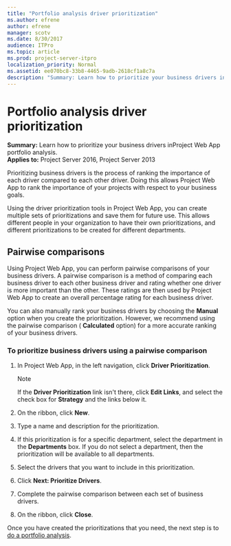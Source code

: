 ```yaml
---
title: "Portfolio analysis driver prioritization"
ms.author: efrene
author: efrene
manager: scotv
ms.date: 8/30/2017
audience: ITPro
ms.topic: article
ms.prod: project-server-itpro
localization_priority: Normal
ms.assetid: ee070bc8-33b8-4465-9adb-2618cf1a8c7a
description: "Summary: Learn how to prioritize your business drivers inProject Web App portfolio analysis."
---
```


# Portfolio analysis driver prioritization
 
 **Summary:** Learn how to prioritize your business drivers inProject Web App portfolio analysis.<br/>
**Applies to:** Project Server 2016, Project Server 2013
  
Prioritizing business drivers is the process of ranking the importance of each driver compared to each other driver. Doing this allows Project Web App to rank the importance of your projects with respect to your business goals.
  
Using the driver prioritization tools in Project Web App, you can create multiple sets of prioritizations and save them for future use. This allows different people in your organization to have their own prioritizations, and different prioritizations to be created for different departments.
  
## Pairwise comparisons

Using Project Web App, you can perform pairwise comparisons of your business drivers. A pairwise comparison is a method of comparing each business driver to each other business driver and rating whether one driver is more important than the other. These ratings are then used by Project Web App to create an overall percentage rating for each business driver.
  
You can also manually rank your business drivers by choosing the **Manual** option when you create the prioritization. However, we recommend using the pairwise comparison ( **Calculated** option) for a more accurate ranking of your business drivers.
  
### To prioritize business drivers using a pairwise comparison

1. In Project Web App, in the left navigation, click **Driver Prioritization**.
    
    > [!NOTE]
    > If the **Driver Prioritization** link isn't there, click **Edit Links**, and select the check box for **Strategy** and the links below it.
  
2. On the ribbon, click **New**.
    
3. Type a name and description for the prioritization.
    
4. If this prioritization is for a specific department, select the department in the **Departments** box. If you do not select a department, then the prioritization will be available to all departments.
    
5. Select the drivers that you want to include in this prioritization.
    
6. Click **Next: Prioritize Drivers**.
    
7. Complete the pairwise comparison between each set of business drivers.
    
8. On the ribbon, click **Close**.
    
Once you have created the prioritizations that you need, the next step is to [do a portfolio analysis](analyzing-portfolios.md).
  

